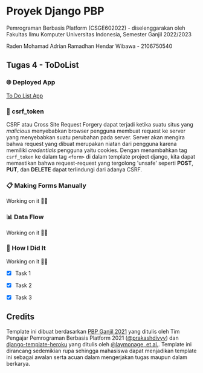 # Proyek Django PBP

Pemrograman Berbasis Platform (CSGE602022) - diselenggarakan oleh Fakultas Ilmu Komputer Universitas Indonesia, Semester Ganjil 2022/2023

Raden Mohamad Adrian Ramadhan Hendar Wibawa - 2106750540

## Tugas 4 - ToDoList

### 🌐 Deployed App 

[To Do List App](https://pbp-assignment-2106750540.herokuapp.com/todolist/)

### 💽 csrf_token
CSRF atau Cross Site Request Forgery dapat terjadi ketika suatu situs yang _malicious_ menyebabkan browser pengguna membuat request ke server yang menyebabkan suatu perubahan pada server. Server akan mengira bahwa request yang dibuat merupakan niatan dari pengguna karena memiliki _credentials_ pengguna yaitu cookies.
Dengan menambahkan tag `csrf_token` ke dalam tag `<form>` di dalam template project django, kita dapat memastikan bahwa request-request yang tergolong 'unsafe' seperti **POST**, **PUT**, dan **DELETE** dapat terlindungi dari adanya CSRF.

### 📋 Making Forms Manually
Working on it 👷‍♂️

### 📊 Data Flow
Working on it 👷‍♂️

### 📝 How I Did It
Working on it 👷‍♂️
- [x] Task 1
- [x] Task 2
- [x] Task 3



## Credits

Template ini dibuat berdasarkan [PBP Ganjil 2021](https://gitlab.com/PBP-2021/pbp-lab) yang ditulis oleh Tim Pengajar Pemrograman Berbasis Platform 2021 ([@prakashdivyy](https://gitlab.com/prakashdivyy)) dan [django-template-heroku](https://github.com/laymonage/django-template-heroku) yang ditulis oleh [@laymonage, et al.](https://github.com/laymonage). Template ini dirancang sedemikian rupa sehingga mahasiswa dapat menjadikan template ini sebagai awalan serta acuan dalam mengerjakan tugas maupun dalam berkarya.
